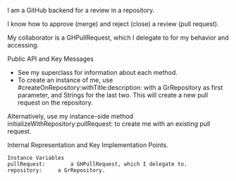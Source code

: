 I am a GitHub backend for a review in a repository.

I know how to approve (merge) and reject (close) a review (pull request).

My collaborator is a GHPullRequest, which I delegate to for my behavior and accessing.

Public API and Key Messages

- See my superclass for information about each method.
- To create an instance of me, use #createOnRepository:withTitle:description: with a GrRepository as first parameter, and Strings for the last two. This will create a new pull request on the repository.

Alternatively, use my instance-side method initializeWithRepository:pullRequest: to create me with an existing pull request.

Internal Representation and Key Implementation Points.

    Instance Variables
	pullRequest:		a GHPullRequest, which I delegate to.
	repository:		a GrRepository.